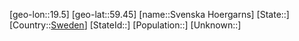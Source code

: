 ﻿---
location: [59.45,19.5]
type: City
tags:
- geo/City


SpocWebEntityId: 34691
isDeleted: false
confidential: public

---
[geo-lon::19.5]
[geo-lat::59.45]
[name::Svenska Hoergarns]
[State::]
[Country::[Sweden](geo/Continent/Europe/Sweden.md)]
[StateId::]
[Population::]
[Unknown::]

